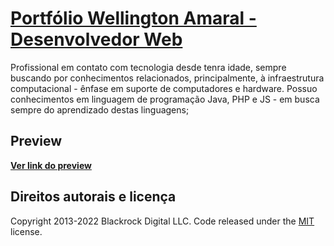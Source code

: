 # [Portfólio Wellington Amaral - Desenvolvedor Web](http://wellingtonamaral.github.io/)

Profissional em contato com tecnologia desde tenra idade, sempre buscando por conhecimentos relacionados, principalmente, à infraestrutura computacional - ênfase em
suporte de computadores e hardware. Possuo conhecimentos em linguagem de programação Java, PHP e JS - em busca sempre do aprendizado destas linguagens;


## Preview

**[Ver link do preview](http://wellingtonamaral.github.io/)**

## Direitos autorais e licença

Copyright 2013-2022 Blackrock Digital LLC. Code released under the [MIT](https://github.com/BlackrockDigital/startbootstrap-agency/blob/gh-pages/LICENSE) license.
